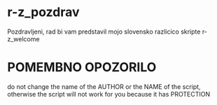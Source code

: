 # r-z_pozdrav
Pozdravljeni, rad bi vam predstavil mojo slovensko razlicico skripte r-z_welcome

# POMEMBNO OPOZORILO

do not change the name of the AUTHOR or the NAME of the script, otherwise the script will not work for you because it has PROTECTION
